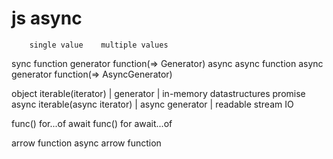 # js async
        single value    multiple values
sync    function        generator function(=> Generator<T>)
async   async function  async generator function(=> AsyncGenerator<T>)


object      iterable(iterator) | generator | in-memory datastructures
promise     async iterable(async iterator) | async generator | readable stream IO

func()          for...of
await func()    for await...of

arrow function
async arrow function